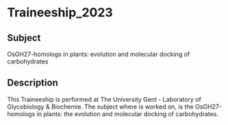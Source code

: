 # Traineeship_2023
## Subject
OsGH27-homologs in plants: evolution and molecular docking of carbohydrates

## Description
This Traineeship is performed at The University Gent - Laboratory of Glycobiology & Biochemie.
The subject where is worked on, is the OsGH27-homologs in plants: the evolution and molecular docking of carbohydrates.
